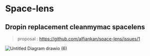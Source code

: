 # Space-lens

## Dropin replacement cleanmymac spacelens

> proposal : https://github.com/alfiankan/space-lens/issues/1

![Untitled Diagram drawio (6)](https://user-images.githubusercontent.com/40946917/210321863-16dc9c77-62d0-4712-bca7-1d82132168b9.png)
